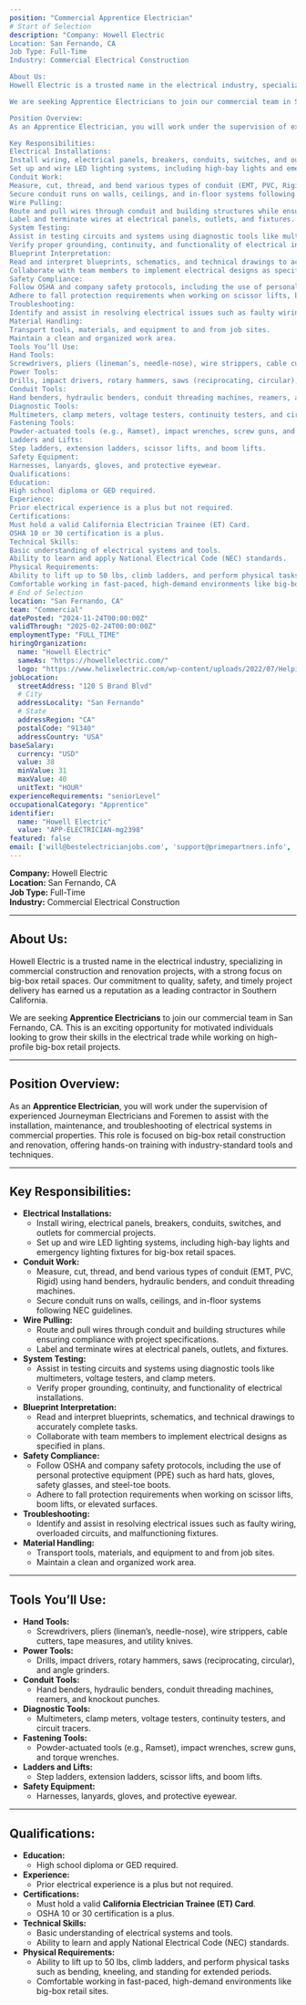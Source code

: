 ```yaml
---
position: "Commercial Apprentice Electrician"
# Start of Selection
description: "Company: Howell Electric
Location: San Fernando, CA
Job Type: Full-Time
Industry: Commercial Electrical Construction

About Us:
Howell Electric is a trusted name in the electrical industry, specializing in commercial construction and renovation projects, with a strong focus on big-box retail spaces. Our commitment to quality, safety, and timely project delivery has earned us a reputation as a leading contractor in Southern California.

We are seeking Apprentice Electricians to join our commercial team in San Fernando, CA. This is an exciting opportunity for motivated individuals looking to grow their skills in the electrical trade while working on high-profile big-box retail projects.

Position Overview:
As an Apprentice Electrician, you will work under the supervision of experienced Journeyman Electricians and Foremen to assist with the installation, maintenance, and troubleshooting of electrical systems in commercial properties. This role is focused on big-box retail construction and renovation, offering hands-on training with industry-standard tools and techniques.

Key Responsibilities:
Electrical Installations:
Install wiring, electrical panels, breakers, conduits, switches, and outlets for commercial projects.
Set up and wire LED lighting systems, including high-bay lights and emergency lighting fixtures for big-box retail spaces.
Conduit Work:
Measure, cut, thread, and bend various types of conduit (EMT, PVC, Rigid) using hand benders, hydraulic benders, and conduit threading machines.
Secure conduit runs on walls, ceilings, and in-floor systems following NEC guidelines.
Wire Pulling:
Route and pull wires through conduit and building structures while ensuring compliance with project specifications.
Label and terminate wires at electrical panels, outlets, and fixtures.
System Testing:
Assist in testing circuits and systems using diagnostic tools like multimeters, voltage testers, and clamp meters.
Verify proper grounding, continuity, and functionality of electrical installations.
Blueprint Interpretation:
Read and interpret blueprints, schematics, and technical drawings to accurately complete tasks.
Collaborate with team members to implement electrical designs as specified in plans.
Safety Compliance:
Follow OSHA and company safety protocols, including the use of personal protective equipment (PPE) such as hard hats, gloves, safety glasses, and steel-toe boots.
Adhere to fall protection requirements when working on scissor lifts, boom lifts, or elevated surfaces.
Troubleshooting:
Identify and assist in resolving electrical issues such as faulty wiring, overloaded circuits, and malfunctioning fixtures.
Material Handling:
Transport tools, materials, and equipment to and from job sites.
Maintain a clean and organized work area.
Tools You’ll Use:
Hand Tools:
Screwdrivers, pliers (lineman’s, needle-nose), wire strippers, cable cutters, tape measures, and utility knives.
Power Tools:
Drills, impact drivers, rotary hammers, saws (reciprocating, circular), and angle grinders.
Conduit Tools:
Hand benders, hydraulic benders, conduit threading machines, reamers, and knockout punches.
Diagnostic Tools:
Multimeters, clamp meters, voltage testers, continuity testers, and circuit tracers.
Fastening Tools:
Powder-actuated tools (e.g., Ramset), impact wrenches, screw guns, and torque wrenches.
Ladders and Lifts:
Step ladders, extension ladders, scissor lifts, and boom lifts.
Safety Equipment:
Harnesses, lanyards, gloves, and protective eyewear.
Qualifications:
Education:
High school diploma or GED required.
Experience:
Prior electrical experience is a plus but not required.
Certifications:
Must hold a valid California Electrician Trainee (ET) Card.
OSHA 10 or 30 certification is a plus.
Technical Skills:
Basic understanding of electrical systems and tools.
Ability to learn and apply National Electrical Code (NEC) standards.
Physical Requirements:
Ability to lift up to 50 lbs, climb ladders, and perform physical tasks such as bending, kneeling, and standing for extended periods.
Comfortable working in fast-paced, high-demand environments like big-box retail sites."
# End of Selection
location: "San Fernando, CA"
team: "Commercial"
datePosted: "2024-11-24T00:00:00Z"
validThrough: "2025-02-24T00:00:00Z"
employmentType: "FULL_TIME"
hiringOrganization: 
  name: "Howell Electric"
  sameAs: "https://howellelectric.com/"
  logo: "https://www.helixelectric.com/wp-content/uploads/2022/07/Helping-Hands-Logo_Blue-e1656694113799.jpg"
jobLocation:
  streetAddress: "120 S Brand Blvd"  
  # City
  addressLocality: "San Fernando"
  # State   
  addressRegion: "CA"
  postalCode: "91340"
  addressCountry: "USA"
baseSalary:
  currency: "USD"
  value: 38
  minValue: 31     
  maxValue: 40
  unitText: "HOUR"
experienceRequirements: "seniorLevel"
occupationalCategory: "Apprentice"
identifier:
  name: "Howell Electric"
  value: "APP-ELECTRICIAN-mg2398"
featured: false
email: ['will@bestelectricianjobs.com', 'support@primepartners.info', 'resumes@bestelectricianjobs.zohorecruitmail.com''prime.partners+candidate+jl6y59w7r@mail.manatal.com',]
---
```


**Company:** Howell Electric  
**Location:** San Fernando, CA  
**Job Type:** Full-Time  
**Industry:** Commercial Electrical Construction  

---

## **About Us:**
Howell Electric is a trusted name in the electrical industry, specializing in commercial construction and renovation projects, with a strong focus on big-box retail spaces. Our commitment to quality, safety, and timely project delivery has earned us a reputation as a leading contractor in Southern California.  

We are seeking **Apprentice Electricians** to join our commercial team in San Fernando, CA. This is an exciting opportunity for motivated individuals looking to grow their skills in the electrical trade while working on high-profile big-box retail projects.

---

## **Position Overview:**
As an **Apprentice Electrician**, you will work under the supervision of experienced Journeyman Electricians and Foremen to assist with the installation, maintenance, and troubleshooting of electrical systems in commercial properties. This role is focused on big-box retail construction and renovation, offering hands-on training with industry-standard tools and techniques.

---

## **Key Responsibilities:**
- **Electrical Installations:**  
  - Install wiring, electrical panels, breakers, conduits, switches, and outlets for commercial projects.  
  - Set up and wire LED lighting systems, including high-bay lights and emergency lighting fixtures for big-box retail spaces.  
- **Conduit Work:**  
  - Measure, cut, thread, and bend various types of conduit (EMT, PVC, Rigid) using hand benders, hydraulic benders, and conduit threading machines.  
  - Secure conduit runs on walls, ceilings, and in-floor systems following NEC guidelines.  
- **Wire Pulling:**  
  - Route and pull wires through conduit and building structures while ensuring compliance with project specifications.  
  - Label and terminate wires at electrical panels, outlets, and fixtures.  
- **System Testing:**  
  - Assist in testing circuits and systems using diagnostic tools like multimeters, voltage testers, and clamp meters.  
  - Verify proper grounding, continuity, and functionality of electrical installations.  
- **Blueprint Interpretation:**  
  - Read and interpret blueprints, schematics, and technical drawings to accurately complete tasks.  
  - Collaborate with team members to implement electrical designs as specified in plans.  
- **Safety Compliance:**  
  - Follow OSHA and company safety protocols, including the use of personal protective equipment (PPE) such as hard hats, gloves, safety glasses, and steel-toe boots.  
  - Adhere to fall protection requirements when working on scissor lifts, boom lifts, or elevated surfaces.  
- **Troubleshooting:**  
  - Identify and assist in resolving electrical issues such as faulty wiring, overloaded circuits, and malfunctioning fixtures.  
- **Material Handling:**  
  - Transport tools, materials, and equipment to and from job sites.  
  - Maintain a clean and organized work area.

---

## **Tools You’ll Use:**
- **Hand Tools:**  
  - Screwdrivers, pliers (lineman’s, needle-nose), wire strippers, cable cutters, tape measures, and utility knives.  
- **Power Tools:**  
  - Drills, impact drivers, rotary hammers, saws (reciprocating, circular), and angle grinders.  
- **Conduit Tools:**  
  - Hand benders, hydraulic benders, conduit threading machines, reamers, and knockout punches.  
- **Diagnostic Tools:**  
  - Multimeters, clamp meters, voltage testers, continuity testers, and circuit tracers.  
- **Fastening Tools:**  
  - Powder-actuated tools (e.g., Ramset), impact wrenches, screw guns, and torque wrenches.  
- **Ladders and Lifts:**  
  - Step ladders, extension ladders, scissor lifts, and boom lifts.  
- **Safety Equipment:**  
  - Harnesses, lanyards, gloves, and protective eyewear.

---

## **Qualifications:**
- **Education:**  
  - High school diploma or GED required.  
- **Experience:**  
  - Prior electrical experience is a plus but not required.  
- **Certifications:**  
  - Must hold a valid **California Electrician Trainee (ET) Card**.  
  - OSHA 10 or 30 certification is a plus.  
- **Technical Skills:**  
  - Basic understanding of electrical systems and tools.  
  - Ability to learn and apply National Electrical Code (NEC) standards.  
- **Physical Requirements:**  
  - Ability to lift up to 50 lbs, climb ladders, and perform physical tasks such as bending, kneeling, and standing for extended periods.  
  - Comfortable working in fast-paced, high-demand environments like big-box retail sites.  
